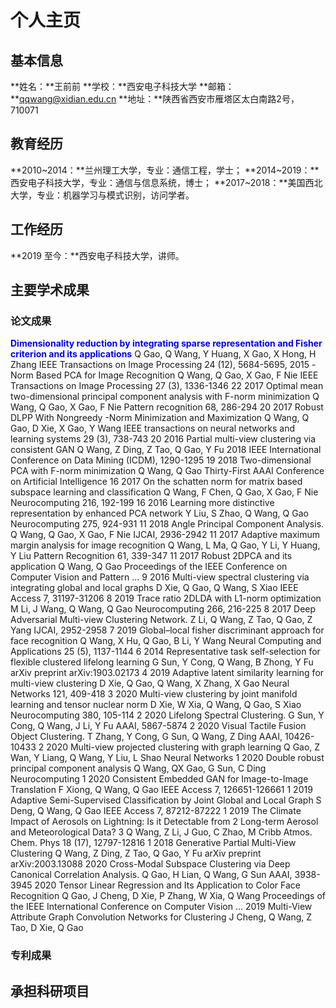 # 个人主页
## 基本信息
**姓名：**王前前
**学校：**西安电子科技大学
**邮箱：**qqwang@xidian.edu.cn
**地址：**陕西省西安市雁塔区太白南路2号，710071

## 教育经历
**2010~2014：**兰州理工大学，专业：通信工程，学士；
**2014~2019：**西安电子科技大学，专业：通信与信息系统，博士；
**2017~2018：**美国西北大学，专业：机器学习与模式识别，访问学者。

## 工作经历
**2019 至今：**西安电子科技大学，讲师。

## 主要学术成果
### 论文成果
<font color=blue>**Dimensionality reduction by integrating sparse representation and Fisher criterion and its applications**</font>
Q Gao, Q Wang, Y Huang, X Gao, X Hong, H Zhang
IEEE Transactions on Image Processing 24 (12), 5684-5695, 2015
 -Norm Based PCA for Image Recognition
Q Wang, Q Gao, X Gao, F Nie
IEEE Transactions on Image Processing 27 (3), 1336-1346	22	2017
Optimal mean two-dimensional principal component analysis with F-norm minimization
Q Wang, Q Gao, X Gao, F Nie
Pattern recognition 68, 286-294	20	2017
Robust DLPP With Nongreedy  -Norm Minimization and Maximization
Q Wang, Q Gao, D Xie, X Gao, Y Wang
IEEE transactions on neural networks and learning systems 29 (3), 738-743	20	2016
Partial multi-view clustering via consistent GAN
Q Wang, Z Ding, Z Tao, Q Gao, Y Fu
2018 IEEE International Conference on Data Mining (ICDM), 1290-1295	19	2018
Two-dimensional PCA with F-norm minimization
Q Wang, Q Gao
Thirty-First AAAI Conference on Artificial Intelligence	16	2017
On the schatten norm for matrix based subspace learning and classification
Q Wang, F Chen, Q Gao, X Gao, F Nie
Neurocomputing 216, 192-199	16	2016
Learning more distinctive representation by enhanced PCA network
Y Liu, S Zhao, Q Wang, Q Gao
Neurocomputing 275, 924-931	11	2018
Angle Principal Component Analysis.
Q Wang, Q Gao, X Gao, F Nie
IJCAI, 2936-2942	11	2017
Adaptive maximum margin analysis for image recognition
Q Wang, L Ma, Q Gao, Y Li, Y Huang, Y Liu
Pattern Recognition 61, 339-347	11	2017
Robust 2DPCA and its application
Q Wang, Q Gao
Proceedings of the IEEE Conference on Computer Vision and Pattern …	9	2016
Multi-view spectral clustering via integrating global and local graphs
D Xie, Q Gao, Q Wang, S Xiao
IEEE Access 7, 31197-31206	8	2019
Trace ratio 2DLDA with L1-norm optimization
M Li, J Wang, Q Wang, Q Gao
Neurocomputing 266, 216-225	8	2017
Deep Adversarial Multi-view Clustering Network.
Z Li, Q Wang, Z Tao, Q Gao, Z Yang
IJCAI, 2952-2958	7	2019
Global–local fisher discriminant approach for face recognition
Q Wang, X Hu, Q Gao, B Li, Y Wang
Neural Computing and Applications 25 (5), 1137-1144	6	2014
Representative task self-selection for flexible clustered lifelong learning
G Sun, Y Cong, Q Wang, B Zhong, Y Fu
arXiv preprint arXiv:1903.02173	4	2019
Adaptive latent similarity learning for multi-view clustering
D Xie, Q Gao, Q Wang, X Zhang, X Gao
Neural Networks 121, 409-418	3	2020
Multi-view clustering by joint manifold learning and tensor nuclear norm
D Xie, W Xia, Q Wang, Q Gao, S Xiao
Neurocomputing 380, 105-114	2	2020
Lifelong Spectral Clustering.
G Sun, Y Cong, Q Wang, J Li, Y Fu
AAAI, 5867-5874	2	2020
Visual Tactile Fusion Object Clustering.
T Zhang, Y Cong, G Sun, Q Wang, Z Ding
AAAI, 10426-10433	2	2020
Multi-view projected clustering with graph learning
Q Gao, Z Wan, Y Liang, Q Wang, Y Liu, L Shao
Neural Networks	1	2020
Double robust principal component analysis
Q Wang, QX Gao, G Sun, C Ding
Neurocomputing	1	2020
Consistent Embedded GAN for Image-to-Image Translation
F Xiong, Q Wang, Q Gao
IEEE Access 7, 126651-126661	1	2019
Adaptive Semi-Supervised Classification by Joint Global and Local Graph
S Deng, Q Wang, Q Gao
IEEE Access 7, 87212-87222	1	2019
The Climate Impact of Aerosols on Lightning: Is it Detectable from 2 Long-term Aerosol and Meteorological Data? 3
Q Wang, Z Li, J Guo, C Zhao, M Cribb
Atmos. Chem. Phys 18 (17), 12797-12816	1	2018
Generative Partial Multi-View Clustering
Q Wang, Z Ding, Z Tao, Q Gao, Y Fu
arXiv preprint arXiv:2003.13088		2020
Cross-Modal Subspace Clustering via Deep Canonical Correlation Analysis.
Q Gao, H Lian, Q Wang, G Sun
AAAI, 3938-3945		2020
Tensor Linear Regression and Its Application to Color Face Recognition
Q Gao, J Cheng, D Xie, P Zhang, W Xia, Q Wang
Proceedings of the IEEE International Conference on Computer Vision …		2019
Multi-View Attribute Graph Convolution Networks for Clustering
J Cheng, Q Wang, Z Tao, D Xie, Q Gao

### 专利成果

## 承担科研项目
### 
